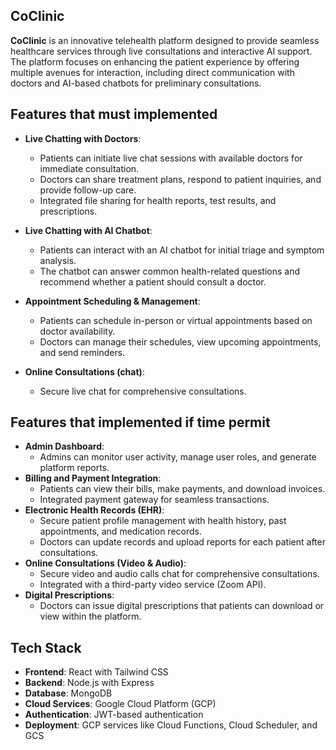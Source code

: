 ## CoClinic
  **CoClinic** is an innovative telehealth platform designed to provide seamless healthcare services through live consultations and interactive AI support.
  The platform focuses on enhancing the patient experience by offering multiple avenues for interaction, including direct communication with doctors and AI-based chatbots for preliminary consultations.


## Features that must implemented 

- **Live Chatting with Doctors**: 
  - Patients can initiate live chat sessions with available doctors for immediate consultation.
  - Doctors can share treatment plans, respond to patient inquiries, and provide follow-up care.
  - Integrated file sharing for health reports, test results, and prescriptions.

- **Live Chatting with AI Chatbot**:
  - Patients can interact with an AI chatbot for initial triage and symptom analysis.
  - The chatbot can answer common health-related questions and recommend whether a patient should consult a doctor.

- **Appointment Scheduling & Management**:
  - Patients can schedule in-person or virtual appointments based on doctor availability.
  - Doctors can manage their schedules, view upcoming appointments, and send reminders.

- **Online Consultations (chat)**:
  - Secure live chat for comprehensive consultations.



## Features that  implemented if time permit 
- **Admin Dashboard**:
  - Admins can monitor user activity, manage user roles, and generate platform reports.
- **Billing and Payment Integration**:
  - Patients can view their bills, make payments, and download invoices.
  - Integrated payment gateway for seamless transactions.
- **Electronic Health Records (EHR)**:
  - Secure patient profile management with health history, past appointments, and medication records.
  - Doctors can update records and upload reports for each patient after consultations.
- **Online Consultations (Video & Audio)**:
  - Secure video and audio  calls chat for comprehensive consultations.
  - Integrated with a third-party video service  (Zoom API).
- **Digital Prescriptions**:
  - Doctors can issue digital prescriptions that patients can download or view within the platform.


## Tech Stack
- **Frontend**: React with Tailwind CSS
- **Backend**: Node.js with Express
- **Database**: MongoDB
- **Cloud Services**: Google Cloud Platform (GCP)
- **Authentication**: JWT-based authentication
- **Deployment**: GCP services like Cloud Functions, Cloud Scheduler, and GCS



